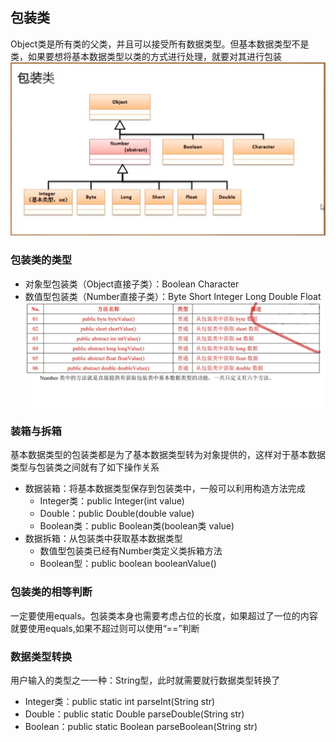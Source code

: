 ## 包装类
Object类是所有类的父类，并且可以接受所有数据类型。但基本数据类型不是类，如果要想将基本数据类型以类的方式进行处理，就要对其进行包装
![avatar](images/包装类.JPG)

### 包装类的类型
- 对象型包装类（Object直接子类）：Boolean Character
- 数值型包装类（Number直接子类）：Byte Short Integer Long Double Float
![avatar](images/Number类中方法.JPG)


### 装箱与拆箱
基本数据类型的包装类都是为了基本数据类型转为对象提供的，这样对于基本数据类型与包装类之间就有了如下操作关系
- 数据装箱：将基本数据类型保存到包装类中，一般可以利用构造方法完成
    - Integer类：public Integer(int value)
    - Double：public Double(double value)
    - Boolean类：public Boolean类(boolean类 value)
- 数据拆箱：从包装类中获取基本数据类型
    - 数值型包装类已经有Number类定义类拆箱方法
    - Boolean型：public boolean booleanValue()
    
### 包装类的相等判断
一定要使用equals。包装类本身也需要考虑占位的长度，如果超过了一位的内容就要使用equals,如果不超过则可以使用“==”判断

### 数据类型转换
用户输入的类型之一一种：String型，此时就需要就行数据类型转换了
- Integer类：public static int parseInt(String str)
- Double：public static Double parseDouble(String str)
- Boolean：public static Boolean parseBoolean(String str)